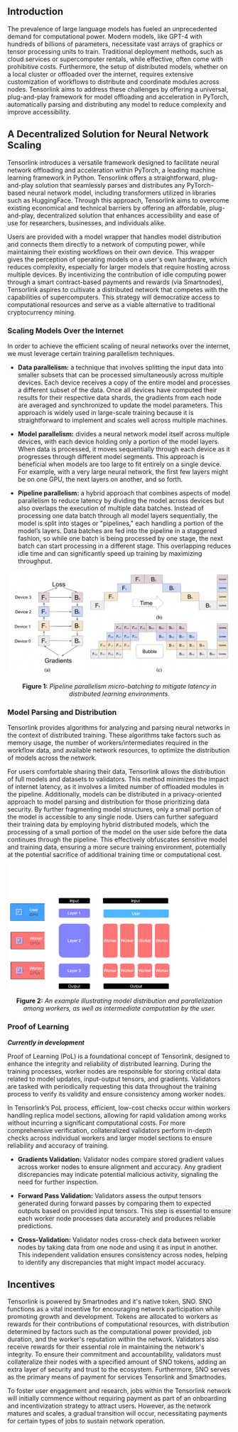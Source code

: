 ## Introduction

The prevalence of large language models has fueled an unprecedented demand for computational power. Modern models, like 
GPT-4 with hundreds of billions of parameters, necessitate vast arrays of graphics or tensor processing units to train. 
Traditional deployment methods, such as cloud services or supercomputer rentals, while effective, often come 
with prohibitive costs. Furthermore, the setup of distributed models, whether on a local cluster or offloaded over the 
internet, requires extensive customization of workflows to distribute and coordinate modules across nodes. Tensorlink 
aims to address these challenges by offering a universal, plug-and-play framework for model offloading and acceleration 
in PyTorch, automatically parsing and distributing any model to reduce complexity and improve accessibility. 


## A Decentralized Solution for Neural Network Scaling

Tensorlink introduces a versatile framework designed to facilitate neural network offloading and acceleration within 
PyTorch, a leading machine learning framework in Python. Tensorlink offers a straightforward, plug-and-play solution 
that seamlessly parses and distributes any PyTorch-based neural network model, including transformers utilized in 
libraries such as HuggingFace. Through this approach, Tensorlink aims to overcome existing economical and technical 
barriers by offering an affordable, plug-and-play, decentralized solution that enhances accessibility and ease of use 
for researchers, businesses, and individuals alike.

Users are provided with a model wrapper that handles model distribution and connects them directly to a network of 
computing power, while maintaining their existing workflows on their own device. This wrapper gives the perception of 
operating models on a user's own hardware, which reduces complexity, especially for larger models that require hosting
across multiple devices. By incentivizing the contribution of idle computing power through a smart contract-based 
payments and rewards (via Smartnodes), Tensorlink aspires to cultivate a distributed network that competes with the 
capabilities of supercomputers. This strategy will democratize access to computational resources and serve as a viable 
alternative to traditional cryptocurrency mining.


### Scaling Models Over the Internet

In order to achieve the efficient scaling of neural networks over the internet, we must leverage certain training 
parallelism techniques.

* **Data parallelism:** a technique that involves splitting the input data into smaller subsets that can be processed 
simultaneously across multiple devices. Each device receives a copy of the entire model and processes a different subset 
of the data. Once all devices have computed their results for their respective data shards, the gradients from each node
are averaged and synchronized to update the model parameters. This approach is widely used in large-scale training 
because it is straightforward to implement and scales well across multiple machines.


* **Model parallelism:** divides a neural network model itself across multiple devices, with each device holding only a 
portion of the model layers. When data is processed, it moves sequentially through each device as it progresses through 
different model segments. This approach is beneficial when models are too large to fit entirely on a single device. For 
example, with a very large neural network, the first few layers might be on one GPU, the next layers on another, and so 
forth.


* **Pipeline parallelism:**  a hybrid approach that combines aspects of model parallelism to reduce latency by dividing 
the model across devices but also overlaps the execution of multiple data batches. Instead of processing one data batch 
through all model layers sequentially, the model is split into stages or "pipelines," each handling a portion of the 
model’s layers. Data batches are fed into the pipeline in a staggered fashion, so while one batch is being processed by 
one stage, the next batch can start processing in a different stage. This overlapping reduces idle time and can 
significantly speed up training by maximizing throughput.

<p align="center">
  <img src="docs/pipeline.png" alt="Distributed model architecture." width="520"/>
</p>
<p align="center"><strong>Figure 1:</strong> <em>Pipeline parallelism micro-batching to mitigate latency in distributed learning environments.</em></p>


### Model Parsing and Distribution

Tensorlink provides algorithms for analyzing and parsing neural networks in the context of distributed training. These 
algorithms take factors such as memory usage, the number of workers/intermediates required in the workflow data, and 
available network resources, to optimize the distribution of models across the network.

For users comfortable sharing their data, Tensorlink allows the distribution of full models and datasets to validators. 
This method minimizes the impact of internet latency, as it involves a limited number of offloaded modules in the 
pipeline. Additionally, models can be distributed in a privacy-oriented approach to model parsing and distribution for 
those prioritizing data security. By further fragmenting model structures, only a small portion of the model is 
accessible to any single node. Users can further safeguard their training data by employing hybrid distributed models,
which the processing of a small portion of the model on the user side before the data continues through the pipeline. 
This effectively obfuscates sensitive model and training data, ensuring a more secure training environment, potentially 
at the potential sacrifice of additional training time or computational cost.


<p align="center">
  <img src="docs/ML Flow Chart.png" alt="Distributed model architecture." width="520"/>
</p>
<p align="center"><strong>Figure 2:</strong> <em>An example illustrating model distribution and parallelization among
workers, as well as intermediate computation by the user.</em></p>


### Proof of Learning
***Currently in development***

Proof of Learning (PoL) is a foundational concept of Tensorlink, designed to enhance the integrity and reliability 
of distributed learning. During the training processes, worker nodes are responsible for storing critical data related 
to model updates, input-output tensors, and gradients. Validators are tasked with periodically requesting this data 
throughout the training process to verify its validity and ensure consistency among worker nodes.

In Tensorlink’s PoL process, efficient, low-cost checks occur within workers handling replica model sections, allowing 
for rapid validation among works without incurring a significant computational costs. For more comprehensive verification,
collateralized validators perform in-depth checks across individual workers and larger model sections to ensure 
reliability and accuracy of training.

* **Gradients Validation:** Validator nodes compare stored gradient values across worker nodes to ensure alignment and 
accuracy. Any gradient discrepancies may indicate potential malicious activity, signaling the need for further 
inspection.
  
* **Forward Pass Validation:** Validators assess the output tensors generated during forward passes by comparing them to
expected outputs based on provided input tensors. This step is essential to ensure each worker node processes data 
accurately and produces reliable predictions.

* **Cross-Validation:** Validator nodes cross-check data between worker nodes by taking data from one node and using it 
as input in another. This independent validation ensures consistency across nodes, helping to identify any discrepancies 
that might impact model accuracy.


## Incentives

Tensorlink is powered by Smartnodes and it's native token, SNO. SNO functions as a vital incentive for encouraging 
network participation while promoting growth and development. Tokens are allocated to workers as rewards for their 
contributions of computational resources, with distribution determined by factors such as the computational power 
provided, job duration, and the worker's reputation within the network. Validators also receive rewards for their 
essential role in maintaining the network's integrity. To ensure their commitment and accountability, validators must 
collateralize their nodes with a specified amount of SNO tokens, adding an extra layer of security and trust to the 
ecosystem. Furthermore, SNO serves as the primary means of payment for services Tensorlink and Smartnodes.

To foster user engagement and research, jobs within the Tensorlink network will initially commence without requiring 
payment as part of an onboarding and incentivization strategy to attract users. However, as the network matures and 
scales, a gradual transition will occur, necessitating payments for certain types of jobs to sustain network operation.
